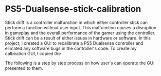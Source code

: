 # PS5-Dualsense-stick-calibration
Stick drift is a controller malfunction in which either controller stick can perform a function without user input. This malfunction causes a disruption in gameplay and the overall performance of the gamer using the controller. Stick drift can be a result of either issues in hardware or software. In this project, I created a GUI to recalibrate a PS5 Dualsense controller and elimated any software bugs in the controller's code.
To create my calbiration GUI, I copied the 

The following is a step by step process on how user's can operate the GUI presented to them.
